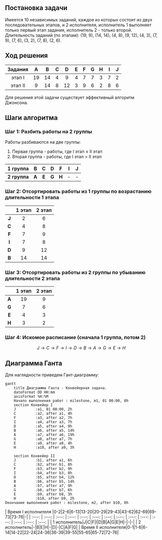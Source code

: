 ## Постановка задачи
Имеется 10 независимых заданий, каждое из которых состоит из двух последовательных этапов, и 2 исполнителя, исполнитель 1 выполняет только первый этап задания, исполнитель 2 - только второй. Длительность заданий (по этапам): (19, 9), (14, 14), (4, 8), (9, 12), (4, 3), (7, 9), (7, 6), (3, 2), (7, 8), (2, 6).

## Ход решения

| Задания | A  | B  | C  | D  | E  | F  | G  | H  | I  | J  |
| :---: | :---: | :---: | :---: | :---: | :---: | :---: | :---: | :---: | :---: | :---: | 
| этап I  | 19 | 14 | 4  | 9  | 4  | 7 | 7  | 3  | 7  | 2 |
| этап II | 9 | 14 | 8  | 12 | 3  | 9  | 6  | 2  | 8  | 6  |

Для решения этой задачи существует эффективный алгоритм Джонсона.

## Шаги алгоритма

### Шаг 1: Разбить работы на 2 группы

Работы разбиваются на две группы:
1. Первая группа - работы, где  I этап ≤ II этап
2. Вторая группа - работы, где I этап > II этап

|1 группа|B|C|D|F|I|J|
| :---: | :---: | :---: | :---: | :---: | :---: | :---: |
|**2 группа**|**A**|**E**|**G**|**H**|-|-|

### Шаг 2: Отсортировать работы из 1 группы по возрастанию длительности 1 этапа 

||1 этап|2 этап|
| :---: | :---: | :---: | 
|**J**|2|6|
|**C**|4|8|
|**F**|7|9|
|**I**|7|8|
|**D**|9|12|
|**B**|14|14|

### Шаг 3: Отсортировать работы из 2 группы по убыванию длительности 2 этапа 

||1 этап|2 этап|
| :---: | :---: | :---: | 
|**A**|19|9|
|**G**|7|6|
|**E**|4|3|
|**H**|3|2|

### Шаг 4: Искомое расписание (сначала 1 группа, потом 2)

$$ J \rightarrow C \rightarrow F \rightarrow I \rightarrow D \rightarrow B \rightarrow A \rightarrow G \rightarrow E \rightarrow H $$

## Диаграмма Ганта

Для наглядности приведем Гант-диаграмму:
```mermaid
gantt
    title Диаграмма Ганта - Конвейерная задача.
    dateFormat DD HH:mm    
    axisFormat %H:%M
    Начало выполнения работ : milestone, m1, 01 00:00, 0h
    section Конвейер I
    J         :a1, 01 00:00, 2h
    C         :a2, after a1, 4h
    F         :a3, after a2, 7h
    I         :a4, after a3, 7h
    D         :a5, after a4, 9h
    B         :a6, after a5, 14h
    A         :a7, after a6, 19h
    G         :a8, after a7, 7h
    E         :a9, after a8, 4h
    H         :a10, after a9, 3h

    section Конвейер II
    J         :b1, after a1, 6h
    C         :b2, after b1, 8h
    F         :b3, after b2, 9h
    I         :b4, after b3, 8h
    D         :b5, after b4, 12h
    B         :b6, after b5, 14h
    A         :b7, after a7, 9h
    G         :b8, after b7, 6h
    E         :b9, after b8, 3h
    H         :b10, after b9, 2h
Окончание выполнения работ : milestone, m2, after b10, 0h    
```

| Время I исполнителя |0-2|2-6|6-13|13-20|20-29|29-43|43-62|62-69|69-73|73-76|-|
| :---: | :---: | :---: | :---: | :---: | :---: | :---: | :---: | :---: | :---: | :---: | :---: | :---: | :---: |
| 1 исполнитель|J|C|F|I|D|B|A|G|E|H|-|-|-|
| 2 исполнитель|-|B|E|H|-|D|-|C|A|F|G|
| Время II исполнителя|0-1|1-6|6-14|14-22|22-24|24-36|36-39|39-55|55-65|65-72|72-76|